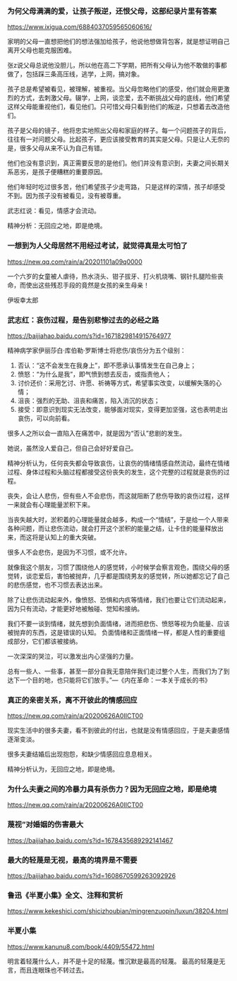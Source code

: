 ### 为何父母满满的爱，让孩子叛逆，还恨父母，这部纪录片里有答案
https://www.ixigua.com/6884037059565060616/

家明的父母一直想把他们的想法强加给孩子，他说他想做背包客，就是想证明自己离开父母也能克服困难。

张z说父母总说他没胆儿，所以他在高二下学期，把所有父母认为他不敢做的事都做了，包括踩三条高压线，逃学，上网，搞对象。

孩子总是希望被看见，被理解，被重视。当父母忽略他们的感受，他们就会用更激烈的方式，去刺激父母。辍学，上网，谈恋爱，去不断挑战父母的底线，他们希望这样父母能重视他们，看见他们。只可惜父母只看到他们的叛逆，只想着去改造他们。

孩子是父母的镜子，他将忠实地照出父母和家庭的样子。每一个问题孩子的背后，往往有一对问题父母。比起孩子，更应该接受教育的其实是父母。只是让人无奈的是，很多父母从来不认为自己有错。

他们也没有意识到，真正需要反思的是他们。他们并没有意识到，夫妻之间长期关系恶劣，是孩子便糟糕的重要原因。

他们年轻时吃过很多苦，他们希望孩子少走弯路，
只是这样的深情，孩子却感受不到。因为孩子没有被看见，没有被尊重。

武志红说：看见，情感才会流动。

精神分析：无回应之地，即是绝境。

### 一想到为人父母居然不用经过考试，就觉得真是太可怕了
https://new.qq.com/rain/a/20201101a09q0000

一个六岁的女童被人虐待，热水浇头、钳子拔牙、打火机烧嘴、钢针扎腿险些丧命，而使出这些残忍手段的竟然是女孩的亲生母亲！

伊坂幸太郎

### 武志红：哀伤过程，是告别悲惨过去的必经之路
https://baijiahao.baidu.com/s?id=1671829814915764977

精神病学家伊丽莎白·库伯勒·罗斯博士将悲伤/哀伤分为五个级别：

1. 否认：“这不会发生在我身上”，即不愿承认事情发生在自己身上；
2. 愤怒：“为什么是我”，即气愤到想去反击，或指责他人；
3. 讨价还价：采用乞讨、许愿、祈祷等方式，希望事实改变，以缓解失落的心情；
4. 沮丧：强烈的无助、沮丧和痛苦，陷入消沉的状态；
5. 接受：即意识到现实无法改变，能够面对现实，变得更加坚强，这也表明走出哀伤，可以向前看。

很多人之所以会一直陷入在痛苦中，就是因为“否认”悲剧的发生。

她说，虽然没人爱自己，但自己会好好爱自己。

精神分析认为，任何丧失都会导致哀伤，让哀伤的情绪情感自然流动，最终在情绪过程、身体过程和头脑过程都接受这份丧失的发生，这个完整的过程就是哀伤的过程。

丧失，会让人悲伤，但有些人不会悲伤，而这就阻断了悲伤导致的哀伤过程，这样一来就会有心理能量淤积下来。

当丧失越大时，淤积着的心理能量就会越多，构成一个“情结”，于是给一个人带来各种问题，而让悲伤流动，就会打开这个淤积的能量之结，让卡住的能量释放出来，而这将是认知上的重大突破。

很多人不会悲伤，是因为不习惯，或不允许。

就像我这个朋友，习惯了围绕他人的感觉转，小时候学会察言观色，围绕父母的感觉转，谈恋爱后，害怕被抛弃，几乎都是围绕男友的感觉转，所以她都忘记了自己的悲伤感觉，也不习惯去表达出来。

除了让悲伤流动起来外，像愤怒、恐惧和内疚等情绪，我们也要让它们流动起来，因为只有流动，才能更好地被触碰、觉知和接纳。

我们不要一谈到情绪，就先想到负面情绪，进而把悲伤、愤怒等视为负能量、应该被抛弃的东西，这是错误的认知。
负面情绪和正面情绪一样，都是人性的重要组成部分，它们都该被接纳。

一次深深的哭泣，可以激发出内心坚强的力量。

总有一些人、一些事，甚至一部分自我无意陪伴我们走过整个人生，而我们为了到达下一个目的地，也只能将它们放手。”—《内在革命：一本关于成长的书》

### 真正的亲密关系，离不开彼此的情感回应
https://new.qq.com/rain/a/20200626A0IICT00

现实生活中的很多夫妻，看不到彼此的付出，也就是没有情感回应，于是夫妻感情逐渐变淡。

很多夫妻结婚后出现抱怨，和缺少情感回应息息相关。

精神分析认为，无回应之地，即是绝境。

### 为什么夫妻之间的冷暴力具有杀伤力？因为无回应之地，即是绝境
https://new.qq.com/rain/a/20200626A0IICT00

### 蔑视”对婚姻的伤害最大
https://baijiahao.baidu.com/s?id=1678435689292141467

### 最大的轻蔑是无视，最高的境界是不需要
https://baijiahao.baidu.com/s?id=1608670599263092926

### 鲁迅《半夏小集》全文、注释和赏析
https://www.kekeshici.com/shicizhoubian/mingrenzuopin/luxun/38204.html
### 半夏小集
https://www.kanunu8.com/book/4409/55472.html

明言着轻蔑什么人，并不是十足的轻蔑。惟沉默是最高的轻蔑。
最高的轻蔑是无言，而且连眼珠也不转过去。
